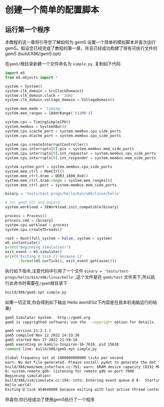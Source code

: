 
# 创建一个简单的配置脚本

## 运行第一个程序

本教程的这一章将引导您了解如何为 gem5 设置一个简单的模拟脚本并首次运行 gem5。假设您已经完成了教程的第一章，并且已经成功构建了带有可执行文件的 gem5 (build/X86/gem5.opt)

在`gem5/`根目录新建一个文件命名为 `simple.py`, 复制如下代码

```python
import m5
from m5.objects import *

system = System()
system.clk_domain = SrcClockDomain()
system.clk_domain.clock = '1GHz'
system.clk_domain.voltage_domain = VoltageDomain()

system.mem_mode = 'timing'
system.mem_ranges = [AddrRange('512MB')]

system.cpu = TimingSimpleCPU()
system.membus = SystemXBar()
system.cpu.icache_port = system.membus.cpu_side_ports
system.cpu.dcache_port = system.membus.cpu_side_ports

system.cpu.createInterruptController()
system.cpu.interrupts[0].pio = system.membus.mem_side_ports
system.cpu.interrupts[0].int_requestor = system.membus.cpu_side_ports
system.cpu.interrupts[0].int_responder = system.membus.mem_side_ports

system.system_port = system.membus.cpu_side_ports
system.mem_ctrl = MemCtrl()
system.mem_ctrl.dram = DDR3_1600_8x8()
system.mem_ctrl.dram.range = system.mem_ranges[0]
system.mem_ctrl.port = system.membus.mem_side_ports

binary = 'tests/test-progs/hello/bin/x86/linux/hello'

# for gem5 V21 and beyond
system.workload = SEWorkload.init_compatible(binary)

process = Process()
process.cmd = [binary]
system.cpu.workload = process
system.cpu.createThreads()

root = Root(full_system = False, system = system)
m5.instantiate()
print("Beginning simulation!")
exit_event = m5.simulate()
print('Exiting @ tick {} because {}'
      .format(m5.curTick(), exit_event.getCause()))
```

执行如下指令,注意代码中引用了一个文件 `binary = 'tests/test-progs/hello/bin/x86/linux/hello'`,这个文件是在 `gem5/test` 文件夹下,所以执行此命令时需要在`/gem5`根目录下

```bash
build/X86/gem5.opt simple.py
```

如果一切正常,你会得到如下输出 Hello world!(以下内容是在我本机电脑运行的结果)

```bash
gem5 Simulator System.  http://gem5.org
gem5 is copyrighted software; use the --copyright option for details.

gem5 version 21.2.1.1
gem5 compiled Nov 12 2022 14:33:36
gem5 started Nov 27 2022 21:59:18
gem5 executing on kamilu-Inspiron-16-7610, pid 15638
command line: build/X86/gem5.opt simple.py

Global frequency set at 1000000000000 ticks per second
warn: No dot file generated. Please install pydot to generate the dot file and pdf.
build/X86/mem/mem_interface.cc:791: warn: DRAM device capacity (8192 Mbytes) does not match the address range assigned (1024 Mbytes)
0: system.remote_gdb: listening for remote gdb on port 7000
Beginning simulation!
build/X86/sim/simulate.cc:194: info: Entering event queue @ 0.  Starting simulation...
Hello world!
Exiting @ tick 454646000 because exiting with last active thread context
```

恭喜你,你已经成功了使用gem5执行了一个程序
